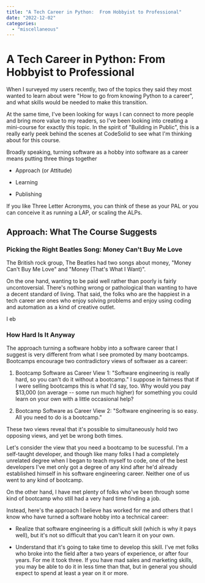 ```yaml
---
title: "A Tech Career in Python:  From Hobbyist to Professional"
date: "2022-12-02"
categories: 
  - "miscellaneous"
---
```

# A Tech Career in Python:  From Hobbyist to Professional
When I surveyed my users recently, two of the topics they said they most wanted to learn about were "How to go from knowing Python to a career", and what skills would be needed to make this transition.

At the same time, I've been looking for ways I can connect to more people and bring more value to my readers, so I've been looking into creating a mini-course for exactly this topic. In the spirit of "Building in Public", this is a really early peek behind the scenes at CodeSolid to see what I'm thinking about for this course.

Broadly speaking, turning software as a hobby into software as a career means putting three things together

- Approach (or Attitude)

- Learning

- Publishing

If you like Three Letter Acronyms, you can think of these as your PAL or you can conceive it as running a LAP, or scaling the ALPs.

## Approach: What The Course Suggests

### Picking the Right Beatles Song: Money Can't Buy Me Love

The British rock group, The Beatles had two songs about money, "Money Can't Buy Me Love" and "Money (That's What I Want)".

On the one hand, wanting to be paid well rather than poorly is fairly uncontoversial. There's nothing wrong or pathological than wanting to have a decent standard of living. That said, the folks who are the happiest in a tech career are ones who enjoy solving problems and enjoy using coding and automation as a kind of creative outlet.

I eb

### How Hard Is It Anyway

The approach turning a software hobby into a software career that I suggest is very different from what I see promoted by many bootcamps. Bootcamps encourage two contradictory views of softwaer as a career:

1. Bootcamp Software as Career View 1: "Software engineering is really hard, so you can't do it without a bootcamp." I suppose in fairness that if I were selling bootcamps this is what I'd say, too. Why would you pay $13,000 (on average -- some run much higher) for something you could learn on your own with a little occasional help?

3. Bootcamp Software as Career View 2: "Software engineering is so easy. All you need to do is a bootcamp."

These two views reveal that it's possible to simultaneously hold two opposing views, and yet be wrong both times.

Let's consider the view that you need a bootcamp to be sucessful. I'm a self-taught developer, and though like many folks I had a completely unrelated degree when I began to teach myself to code, one of the best developers I've met only got a degree of any kind after he'd already established himself in his software engineering career. Neither one of us went to any kind of bootcamp.

On the other hand, I have met plenty of folks who've been through some kind of bootcamp who still had a very hard time finding a job.

Instead, here's the approach I believe has worked for me and others that I know who have turned a software hobby into a technical career:

- Realize that software engineering is a difficult skill (which is why it pays well), but it's not so difficult that you can't learn it on your own.

- Understand that it's going to take time to develop this skill. I've met folks who broke into the field after a two years of experience, or after four years. For me it took three. If you have mad sales and marketing skills, you may be able to do it in less time than that, but in general you should expect to spend at least a year on it or more.

